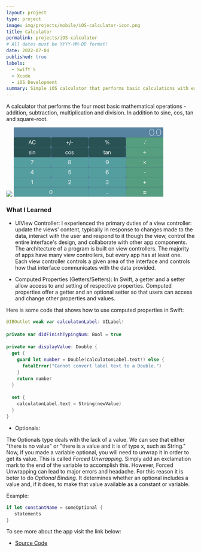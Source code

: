 ```yaml
---
layout: project
type: project
image: img/projects/mobile/iOS-calculator-icon.png
title: Calculator 
permalink: projects/iOS-calculator
# All dates must be YYYY-MM-DD format!
date: 2022-07-04
published: true
labels:
  - Swift 5
  - Xcode
  - iOS Development
summary: Simple iOS calculator that performs basic calculations with ease.
---
```


A calculator that performs the four most basic mathematical operations - addition, subtraction, multiplication and division. In addition to sine, cos, tan and square-root. 

<div class="text-center p-4">
  <img width="200px" src="../img/projects/mobile/calculator.gif" class="img-thumbnail" >
  <img width="400px" src="../img/projects/mobile/landscape-calculator.png" class="img-thumbnail" >
</div>

### What I Learned

- UIView Controller:
I experienced the primary duties of a view controller: update the views' content, typically in response to changes made to the data, interact with the user and respond to it though the view, control the entire interface's design, and collaborate with other app components. The architecture of a program is built on view controllers. The majority of apps have many view controllers, but every app has at least one. Each view controller controls a given area of the interface and controls how that interface communicates with the data provided. 

- Computed Properties (Getters/Setters):
In Swift, a getter and a setter allow access to and setting of respective properties. Computed properties offer a getter and an optional setter so that users can access and change other properties and values. 

Here is some code that shows how to use computed properties in Swift:

```swift
@IBOutlet weak var calculatonLabel: UILabel!
    
private var didFinishTypingNum: Bool = true
    
private var displayValue: Double {
  get {
    guard let number = Double(calculatonLabel.text!) else {
      fatalError("Cannot convert label text to a Double.")
    }
    return number
  }

  set {
    calculatonLabel.text = String(newValue)
  }
}
```

- Optionals: 

The Optionals type deals with the lack of a value. We can see that either "there is no value" or "there is a value and it is of type x, such as String." Now, if you made a variable optional, you will need to unwrap it in order to get its value. This is called *Forced Unwrapping*. Simply add an exclamation mark to the end of the variable to accomplish this. However, Forced Unwrapping can lead to major errors and headache. For this reason it is beter to do *Optional Binding*. It determines whether an optional includes a value and, if it does, to make that value available as a constant or variable. 

Example:
```swift
if let constantName = someOptional {
   statements
}
```

To see more about the app visit the link below:
- [Source Code](https://github.com/acatarinaoaraujo/iOS-calculator)
